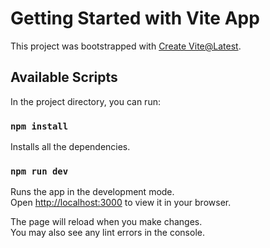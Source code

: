 # Getting Started with Vite App

This project was bootstrapped with [Create Vite@Latest](https://vitejs.dev/guide/).

## Available Scripts

In the project directory, you can run:

### `npm install`
Installs all the dependencies.

### `npm run dev`

Runs the app in the development mode.\
Open [http://localhost:3000](http://localhost:3000) to view it in your browser.

The page will reload when you make changes.\
You may also see any lint errors in the console.


